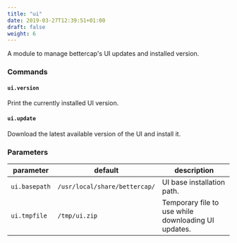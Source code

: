 ```yaml
---
title: "ui"
date: 2019-03-27T12:39:51+01:00
draft: false
weight: 6
---
```


A module to manage bettercap's UI updates and installed version.

### Commands

#### `ui.version` 

Print the currently installed UI version.

#### `ui.update`

Download the latest available version of the UI and install it.

### Parameters

| parameter | default | description |
|-----------|---------|-------------|
| `ui.basepath` | `/usr/local/share/bettercap/` | UI base installation path. |
| `ui.tmpfile` | `/tmp/ui.zip` | Temporary file to use while downloading UI updates. |
